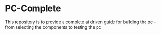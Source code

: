 # PC-Complete
This repository is to provide a complete ai driven guide for building the pc - from selecting the components to testing the pc
